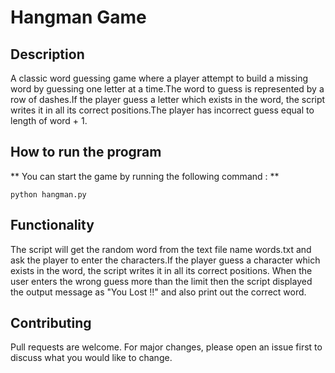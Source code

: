 # Hangman Game

## Description
A classic word guessing game where a player attempt to build a missing word by guessing one letter at a time.The word to guess is represented by a row of dashes.If the player guess a letter which exists in the word, the script writes it in all its correct positions.The player has incorrect guess equal to length of word + 1.

## How to run the program
 ** You can start the game by running the following command : **
 ```
 python hangman.py
 ```
## Functionality

The script will get the random word from the text file name words.txt and ask the player to enter the characters.If the player guess a character which exists in the word, the script writes it in all its correct positions. When the user enters the wrong guess more than the limit then the script displayed the output message as "You Lost !!" and also print out the correct word.

## Contributing

Pull requests are welcome. For major changes, please open an issue first to discuss what you would like to change.
